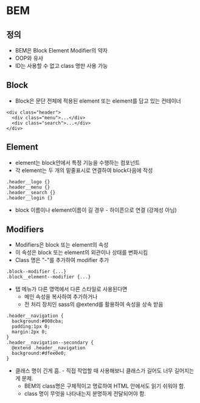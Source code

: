 # BEM

## 정의
* BEM은 Block Element Modifier의 약자
* OOP와 유사
* ID는 사용할 수 없고 class 명만 사용 가능

## Block
* Block은  문단 전체에 적용된 element 또는 element를 담고 있는 컨테이너
~~~~
<div class="header">
  <div class="menu">...</div>
  <div class="search">...</div>
</div>
~~~~

## Element
* element는 block안에서 특정 기능을 수행하는 컴포넌트
* 각 element는 두 개의 밑줄표시로 연결하여 block다음에 작성
~~~~
.header__logo {}
.header__menu {}
.header__search {}
.header__login {}
~~~~
* block 이름이나 element이름이 길 경우 - 하이픈으로 연결 (강제성 아님)

## Modifiers
* Modifiers은 block 또는 element의 속성
* 이 속성은 block 또는 element의 외관이나 상태를 변화시킴
* Class 명은 "-"를 추가하여 modifier 추가
~~~~
.block--modifier {...}
.block__element--modifier {...}
~~~~
* 탭 메뉴가 다른 영역에서 다른 스타일로 사용된다면
  * 메인 속성을 복사하여 추가하거나
  * 전 처리 장치인 sass의 @extend를 활용하여 속성을 상속 받음
~~~~
.header__navigation {
  background:#008cba;
  padding:1px 0;
  margin:2px 0;
}
.header__navigation--secondary {
  @extend .header__navigation
  background:#dfee0e0;
}
~~~~
* 클래스 명이 긴게 흠. - 직접 작업할 때 사용해보니 클래스가 길어도 너무 길어지는게 문제.
  * BEM의 class명은 구체적이고 명료하여 HTML 안에서도 읽기 쉬워야 함.
  * class 명이 무엇을 나타내는지 분명하게 전달되어야 함.
